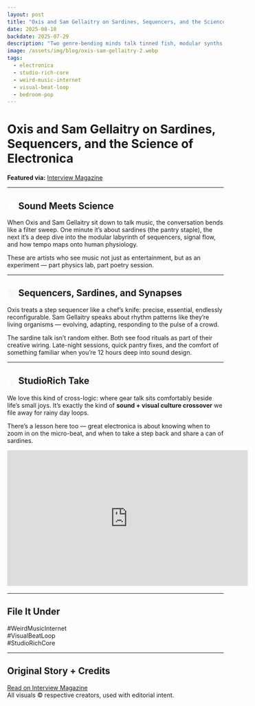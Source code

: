 ```yaml
---
layout: post
title: "Oxis and Sam Gellaitry on Sardines, Sequencers, and the Science of Electronica"
date: 2025-08-10
backdate: 2025-07-29
description: "Two genre-bending minds talk tinned fish, modular synths, and why electronic music might just be the perfect fusion of art and science."
image: /assets/img/blog/oxis-sam-gellaitry-2.webp
tags:
  - electronica
  - studio-rich-core
  - weird-music-internet
  - visual-beat-loop
  - bedroom-pop
---
```


# Oxis and Sam Gellaitry on Sardines, Sequencers, and the Science of Electronica

**Featured via:** [Interview Magazine](https://www.interviewmagazine.com/music/oxis-and-sam-gellaitry-on-sardines-sequencers-and-the-science-of-electronica)

---

## <img src="/assets/ui/headphones.svg" alt="Headphones icon" style="width: 1em; vertical-align: middle;" /> Sound Meets Science

When Oxis and Sam Gellaitry sit down to talk music, the conversation bends like a filter sweep. One minute it’s about sardines (the pantry staple), the next it’s a deep dive into the modular labyrinth of sequencers, signal flow, and how tempo maps onto human physiology.

These are artists who see music not just as entertainment, but as an experiment — part physics lab, part poetry session.

---

## <img src="/assets/ui/grid-sampler.svg" alt="Grid Sampler icon" style="width: 1em; vertical-align: middle;" /> Sequencers, Sardines, and Synapses

Oxis treats a step sequencer like a chef’s knife: precise, essential, endlessly reconfigurable. Sam Gellaitry speaks about rhythm patterns like they’re living organisms — evolving, adapting, responding to the pulse of a crowd.

The sardine talk isn’t random either. Both see food rituals as part of their creative wiring. Late-night sessions, quick pantry fixes, and the comfort of something familiar when you’re 12 hours deep into sound design.

<blockquote class="instagram-media" 
    data-instgrm-permalink="https://www.instagram.com/reel/DKSKNxLJMoy/"
    data-instgrm-version="14">
</blockquote>
<script async src="//www.instagram.com/embed.js"></script>

---

## <img src="/assets/ui/lightbulb.svg" alt="Lightbulb icon" style="width: 1em; vertical-align: middle;" /> StudioRich Take

We love this kind of cross-logic: where gear talk sits comfortably beside life’s small joys. It’s exactly the kind of **sound + visual culture crossover** we file away for rainy day loops.

There’s a lesson here too — great electronica is about knowing when to zoom in on the micro-beat, and when to take a step back and share a can of sardines.

<iframe width="560" height="315" src="https://www.youtube.com/embed/ajx16AvuIQE?si=aNA6tG72ZVEuvhDW" title="YouTube video player" frameborder="0" allow="accelerometer; autoplay; clipboard-write; encrypted-media; gyroscope; picture-in-picture; web-share" referrerpolicy="strict-origin-when-cross-origin" allowfullscreen></iframe>

---

## File It Under

#WeirdMusicInternet  
#VisualBeatLoop  
#StudioRichCore

---

## Original Story + Credits

[Read on Interview Magazine](https://www.interviewmagazine.com/music/oxis-and-sam-gellaitry-on-sardines-sequencers-and-the-science-of-electronica)  
All visuals © respective creators, used with editorial intent.
